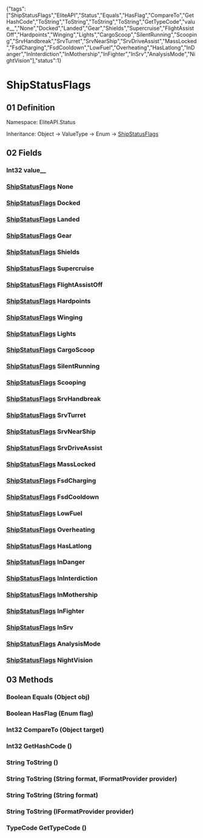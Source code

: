 {"tags":["ShipStatusFlags","EliteAPI","Status","Equals","HasFlag","CompareTo","GetHashCode","ToString","ToString","ToString","ToString","GetTypeCode","value__","None","Docked","Landed","Gear","Shields","Supercruise","FlightAssistOff","Hardpoints","Winging","Lights","CargoScoop","SilentRunning","Scooping","SrvHandbreak","SrvTurret","SrvNearShip","SrvDriveAssist","MassLocked","FsdCharging","FsdCooldown","LowFuel","Overheating","HasLatlong","InDanger","InInterdiction","InMothership","InFighter","InSrv","AnalysisMode","NightVision"],"status":1}

# ShipStatusFlags

## 01 Definition

Namespace: <span class='code'>EliteAPI.Status</span>

Inheritance: <span class='code'>Object</span> → <span class='code'>ValueType</span> → <span class='code'>Enum</span> → <span class='code'>[ShipStatusFlags](../../EliteAPI/Status/ShipStatusFlags.html)</span>

## 02 Fields

### <span class='code'>Int32</span> value__

### <span class='code'>[ShipStatusFlags](../../EliteAPI/Status/ShipStatusFlags.html)</span> None

### <span class='code'>[ShipStatusFlags](../../EliteAPI/Status/ShipStatusFlags.html)</span> Docked

### <span class='code'>[ShipStatusFlags](../../EliteAPI/Status/ShipStatusFlags.html)</span> Landed

### <span class='code'>[ShipStatusFlags](../../EliteAPI/Status/ShipStatusFlags.html)</span> Gear

### <span class='code'>[ShipStatusFlags](../../EliteAPI/Status/ShipStatusFlags.html)</span> Shields

### <span class='code'>[ShipStatusFlags](../../EliteAPI/Status/ShipStatusFlags.html)</span> Supercruise

### <span class='code'>[ShipStatusFlags](../../EliteAPI/Status/ShipStatusFlags.html)</span> FlightAssistOff

### <span class='code'>[ShipStatusFlags](../../EliteAPI/Status/ShipStatusFlags.html)</span> Hardpoints

### <span class='code'>[ShipStatusFlags](../../EliteAPI/Status/ShipStatusFlags.html)</span> Winging

### <span class='code'>[ShipStatusFlags](../../EliteAPI/Status/ShipStatusFlags.html)</span> Lights

### <span class='code'>[ShipStatusFlags](../../EliteAPI/Status/ShipStatusFlags.html)</span> CargoScoop

### <span class='code'>[ShipStatusFlags](../../EliteAPI/Status/ShipStatusFlags.html)</span> SilentRunning

### <span class='code'>[ShipStatusFlags](../../EliteAPI/Status/ShipStatusFlags.html)</span> Scooping

### <span class='code'>[ShipStatusFlags](../../EliteAPI/Status/ShipStatusFlags.html)</span> SrvHandbreak

### <span class='code'>[ShipStatusFlags](../../EliteAPI/Status/ShipStatusFlags.html)</span> SrvTurret

### <span class='code'>[ShipStatusFlags](../../EliteAPI/Status/ShipStatusFlags.html)</span> SrvNearShip

### <span class='code'>[ShipStatusFlags](../../EliteAPI/Status/ShipStatusFlags.html)</span> SrvDriveAssist

### <span class='code'>[ShipStatusFlags](../../EliteAPI/Status/ShipStatusFlags.html)</span> MassLocked

### <span class='code'>[ShipStatusFlags](../../EliteAPI/Status/ShipStatusFlags.html)</span> FsdCharging

### <span class='code'>[ShipStatusFlags](../../EliteAPI/Status/ShipStatusFlags.html)</span> FsdCooldown

### <span class='code'>[ShipStatusFlags](../../EliteAPI/Status/ShipStatusFlags.html)</span> LowFuel

### <span class='code'>[ShipStatusFlags](../../EliteAPI/Status/ShipStatusFlags.html)</span> Overheating

### <span class='code'>[ShipStatusFlags](../../EliteAPI/Status/ShipStatusFlags.html)</span> HasLatlong

### <span class='code'>[ShipStatusFlags](../../EliteAPI/Status/ShipStatusFlags.html)</span> InDanger

### <span class='code'>[ShipStatusFlags](../../EliteAPI/Status/ShipStatusFlags.html)</span> InInterdiction

### <span class='code'>[ShipStatusFlags](../../EliteAPI/Status/ShipStatusFlags.html)</span> InMothership

### <span class='code'>[ShipStatusFlags](../../EliteAPI/Status/ShipStatusFlags.html)</span> InFighter

### <span class='code'>[ShipStatusFlags](../../EliteAPI/Status/ShipStatusFlags.html)</span> InSrv

### <span class='code'>[ShipStatusFlags](../../EliteAPI/Status/ShipStatusFlags.html)</span> AnalysisMode

### <span class='code'>[ShipStatusFlags](../../EliteAPI/Status/ShipStatusFlags.html)</span> NightVision

## 03 Methods

### <span class='code'>Boolean</span> Equals (<span class='code'>Object</span> obj)

### <span class='code'>Boolean</span> HasFlag (<span class='code'>Enum</span> flag)

### <span class='code'>Int32</span> CompareTo (<span class='code'>Object</span> target)

### <span class='code'>Int32</span> GetHashCode ()

### <span class='code'>String</span> ToString ()

### <span class='code'>String</span> ToString (<span class='code'>String</span> format, <span class='code'>IFormatProvider</span> provider)

### <span class='code'>String</span> ToString (<span class='code'>String</span> format)

### <span class='code'>String</span> ToString (<span class='code'>IFormatProvider</span> provider)

### <span class='code'>TypeCode</span> GetTypeCode ()

